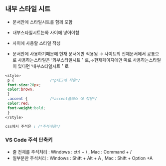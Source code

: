 ## 내부 스타일 시트
 - 문서안에 스타일시트를 함께 포함

 - 내부스타일시트는<head>와</head> 사이에 넣어야함

 - <style> 태그와</style> 사이에 사용할 스타일 작성

 - 문서안에 사용하기때문에 현재 문서에만 적용됨 → 사이트의 전체문서에서 공통으로 사용하는스타일은 ‘외부스타일시트＇로,→현재페이지에만 따로 사용하는스타일이 있다면
 ‘내부스타일시트＇로
 
 ```css
 <style>
  p {                /*p태그에 적용*/
  font-size:20px;
  color:brown;
  }
  .accent {          /*accent클래스 에 적용*/ 
  color:red;
  font-weight:bold;
  }
</style>

css에서 주석은 : /*주석내용*/
```

### VS Code 주석 단축키
 - 줄 전체를 주석처리 : Windows : ctrl + / , Mac : Command + /
 - 일부분만 주석처리 : Windows : Shift + Alt + A , Mac : Shift + Option +A

